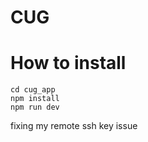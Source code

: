 # CUG

# How to install

```
cd cug_app
npm install
npm run dev
```

fixing my remote ssh key issue
